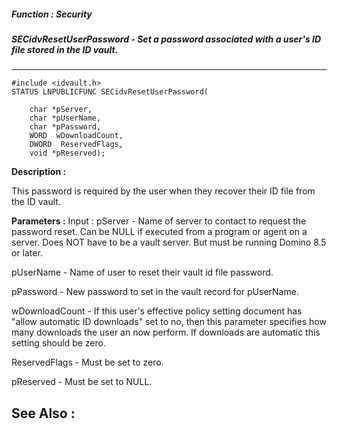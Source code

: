 ##### Function : Security
##### SECidvResetUserPassword - Set a password associated with a user's ID file stored in the ID vault. 
---
```
#include <idvault.h>
STATUS LNPUBLICFUNC SECidvResetUserPassword(

	char *pServer,
	char *pUserName,
	char *pPassword,
	WORD  wDownloadCount,
	DWORD  ReservedFlags,
	void *pReserved);
```
**Description :**

This password is required by the user when they recover their ID file from the 
ID vault.

**Parameters :**
Input :
pServer  -  Name of server to contact to request the password reset. Can be NULL if executed from a program or agent on a server. Does NOT have to be a vault server. But must be running Domino 8.5 or later. 

pUserName  -  Name of user to reset their vault id file password.

pPassword  -  New password to set in the vault record for pUserName.

wDownloadCount  -  If this user's effective policy setting document has "allow automatic ID downloads" set to no, then this parameter specifies how many downloads the user an now perform. If downloads are automatic this setting should be zero.

ReservedFlags  -  Must be set to zero.

pReserved  -  Must be set to NULL.



**See Also :**
---
